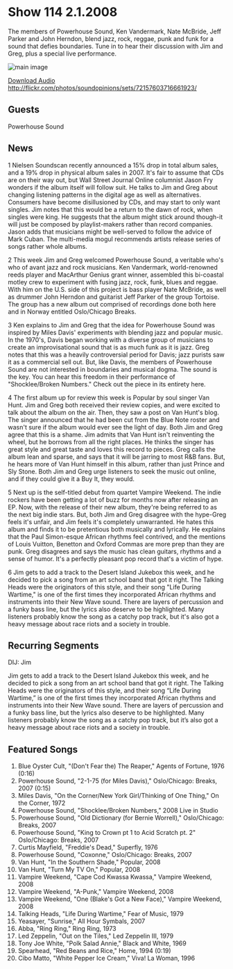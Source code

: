 # Show 114 2.1.2008
The members of Powerhouse Sound, Ken Vandermark, Nate McBride, Jeff Parker and John Herndon, blend jazz, rock, reggae, punk and funk for a sound that defies boundaries. Tune in to hear their discussion with Jim and Greg, plus a special live performance.

![main image]()

[Download Audio](http://audio.soundopinions.org/streams/2008/02/so_20080201.m3u)
http://flickr.com/photos/soundopinions/sets/72157603716661923/

## Guests
Powerhouse Sound

## News
1 Nielsen Soundscan recently announced a 15% drop in total album sales, and a 19% drop in physical album sales in 2007. It's fair to assume that CDs are on their way out, but Wall Street Journal Online columnist Jason Fry wonders if the album itself will follow suit. He talks to Jim and Greg about changing listening patterns in the digital age as well as alternatives. Consumers have become disillusioned by CDs, and may start to only want singles. Jim notes that this would be a return to the dawn of rock, when singles were king. He suggests that the album might stick around though-it will just be composed by playlist-makers rather than record companies. Jason adds that musicians might be well-served to follow the advice of Mark Cuban. The multi-media mogul recommends artists release series of songs rather whole albums. 

2 This week Jim and Greg welcomed Powerhouse Sound, a veritable who's who of avant jazz and rock musicians. Ken Vandermark, world-renowned reeds player and MacArthur Genius grant winner, assembled this bi-coastal motley crew to experiment with fusing jazz, rock, funk, blues and reggae. With him on the U.S. side of this project is bass player Nate McBride, as well as drummer John Herndon and guitarist Jeff Parker of the group Tortoise. The group has a new album out comprised of recordings done both here and in Norway entitled Oslo/Chicago Breaks.

3 Ken explains to Jim and Greg that the idea for Powerhouse Sound was inspired by Miles Davis' experiments with blending jazz and popular music. In the 1970's, Davis began working with a diverse group of musicians to create an improvisational sound that is as much funk as it is jazz. Greg notes that this was a heavily controversial period for Davis; jazz purists saw it as a commercial sell out. But, like Davis, the members of Powerhouse Sound are not interested in boundaries and musical dogma. The sound is the key. You can hear this freedom in their performance of "Shocklee/Broken Numbers." Check out the piece in its entirety here.

4 The first album up for review this week is Popular by soul singer Van Hunt. Jim and Greg both received their review copies, and were excited to talk about the album on the air. Then, they saw a post on Van Hunt's blog. The singer announced that he had been cut from the Blue Note roster and wasn't sure if the album would ever see the light of day. Both Jim and Greg agree that this is a shame. Jim admits that Van Hunt isn't reinventing the wheel, but he borrows from all the right places. He thinks the singer has great style and great taste and loves this record to pieces. Greg calls the album lean and sparse, and says that it will be jarring to most R&B fans. But, he hears more of Van Hunt himself in this album, rather than just Prince and Sly Stone. Both Jim and Greg urge listeners to seek the music out online, and if they could give it a Buy It, they would.

5 Next up is the self-titled debut from quartet Vampire Weekend. The indie rockers have been getting a lot of buzz for months now after releasing an EP. Now, with the release of their new album, they're being referred to as the next big indie stars. But, both Jim and Greg disagree with the hype-Greg feels it's unfair, and Jim feels it's completely unwarranted. He hates this album and finds it to be pretentious both musically and lyrically. He explains that the Paul Simon-esque African rhythms feel contrived, and the mentions of Louis Vuitton, Benetton and Oxford Commas are more prep than they are punk. Greg disagrees and says the music has clean guitars, rhythms and a sense of humor. It's a perfectly pleasant pop record that's a victim of hype.

6 Jim gets to add a track to the Desert Island Jukebox this week, and he decided to pick a song from an art school band that got it right. The Talking Heads were the originators of this style, and their song "Life During Wartime," is one of the first times they incorporated African rhythms and instruments into their New Wave sound. There are layers of percussion and a funky bass line, but the lyrics also deserve to be highlighted. Many listeners probably know the song as a catchy pop track, but it's also got a heavy message about race riots and a society in trouble.



## Recurring Segments
DIJ: Jim

Jim gets to add a track to the Desert Island Jukebox this week, and he decided to pick a song from an art school band that got it right. The Talking Heads were the originators of this style, and their song “Life During Wartime,” is one of the first times they incorporated African rhythms and instruments into their New Wave sound. There are layers of percussion and a funky bass line, but the lyrics also deserve to be highlighted. Many listeners probably know the song as a catchy pop track, but it’s also got a heavy message about race riots and a society in trouble.

## Featured Songs
1. Blue Oyster Cult, "(Don't Fear the) The Reaper," Agents of Fortune, 1976 (0:16)
2. Powerhouse Sound, "2-1-75 (for Miles Davis)," Oslo/Chicago: Breaks, 2007 (0:15)
3. Miles Davis, "On the Corner/New York Girl/Thinking of One Thing," On the Corner, 1972
4. Powerhouse Sound, "Shocklee/Broken Numbers," 2008 Live in Studio
5. Powerhouse Sound, "Old Dictionary (for Bernie Worrell)," Oslo/Chicago: Breaks, 2007
6. Powerhouse Sound, "King to Crown pt 1 to Acid Scratch pt. 2" Oslo/Chicago: Breaks, 2007
7. Curtis Mayfield, "Freddie's Dead," Superfly, 1976
8. Powerhouse Sound, "Coxonne," Oslo/Chicago: Breaks, 2007
9. Van Hunt, "In the Southern Shade," Popular, 2008
10. Van Hunt, "Turn My TV On," Popular, 2008
11. Vampire Weekend, "Cape Cod Kwassa Kwassa," Vampire Weekend, 2008
12. Vampire Weekend, "A-Punk," Vampire Weekend, 2008
13. Vampire Weekend, "One (Blake's Got a New Face)," Vampire Weekend, 2008
14. Talking Heads, "Life During Wartime," Fear of Music, 1979
15. Yeasayer, "Sunrise," All Hour Symbals, 2007
16. Abba, "Ring Ring," Ring Ring, 1973
17. Led Zeppelin, "Out on the Tiles," Led Zeppelin III, 1979
18. Tony Joe White, "Polk Salad Annie," Black and White, 1969
19. Spearhead, "Red Beans and Rice," Home, 1994 (0:19)
20. Cibo Matto, "White Pepper Ice Cream," Viva! La Woman, 1996
